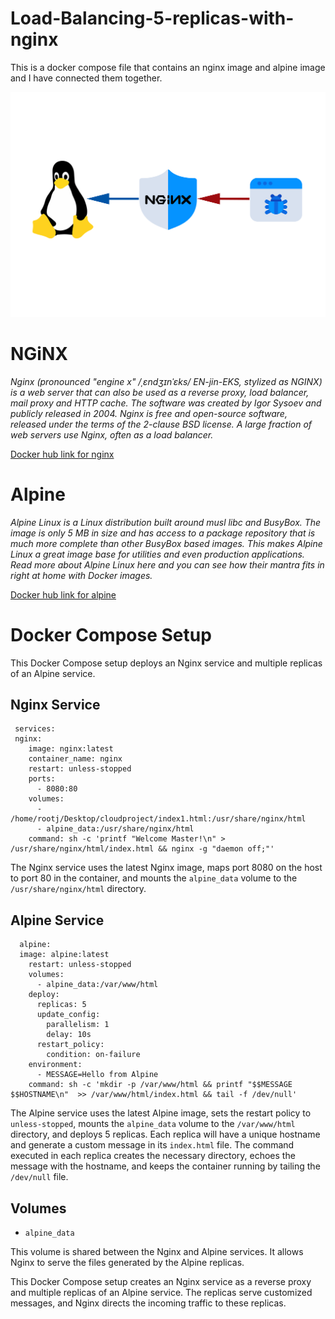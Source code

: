 # Load-Balancing-5-replicas-with-nginx
This is a docker compose file that contains an nginx image and alpine image and I have connected them together.

![alpine](https://github.com/JohnTa15/Load-Balancing-5-replicas-with-nginx/blob/main/nginxshieldsalpine.png)

# NGiNX
*Nginx (pronounced "engine x" /ˌɛndʒɪnˈɛks/ EN-jin-EKS, stylized as NGINX) is a web server that can also be used as a reverse proxy, load balancer, mail proxy and HTTP cache. The software was created by Igor Sysoev and publicly released in 2004. Nginx is free and open-source software, released under the terms of the 2-clause BSD license. A large fraction of web servers use Nginx, often as a load balancer.*

[Docker hub link for nginx](https://hub.docker.com/_/nginx)

# Alpine
*Alpine Linux is a Linux distribution built around musl libc and BusyBox. The image is only 5 MB in size and has access to a package repository that is much more complete than other BusyBox based images. This makes Alpine Linux a great image base for utilities and even production applications. Read more about Alpine Linux here and you can see how their mantra fits in right at home with Docker images.*

[Docker hub link for alpine](https://hub.docker.com/_/alpine)

# Docker Compose Setup

This Docker Compose setup deploys an Nginx service and multiple replicas of an Alpine service.

## Nginx Service
```
 services:
 nginx:
    image: nginx:latest
    container_name: nginx
    restart: unless-stopped
    ports:
      - 8080:80
    volumes:
      - /home/rootj/Desktop/cloudproject/index1.html:/usr/share/nginx/html
      - alpine_data:/usr/share/nginx/html
    command: sh -c 'printf "Welcome Master!\n" > /usr/share/nginx/html/index.html && nginx -g "daemon off;"'
```
The Nginx service uses the latest Nginx image, maps port 8080 on the host to port 80 in the container, and mounts the `alpine_data` volume to the `/usr/share/nginx/html` directory.

## Alpine Service

```
  alpine:
  image: alpine:latest
    restart: unless-stopped
    volumes:
      - alpine_data:/var/www/html
    deploy:
      replicas: 5
      update_config:
        parallelism: 1
        delay: 10s
      restart_policy:
        condition: on-failure
    environment:
      - MESSAGE=Hello from Alpine
    command: sh -c 'mkdir -p /var/www/html && printf "$$MESSAGE $$HOSTNAME\n"  >> /var/www/html/index.html && tail -f /dev/null'
 ```

The Alpine service uses the latest Alpine image, sets the restart policy to `unless-stopped`, mounts the `alpine_data` volume to the `/var/www/html` directory, and deploys 5 replicas. Each replica will have a unique hostname and generate a custom message in its `index.html` file. The command executed in each replica creates the necessary directory, echoes the message with the hostname, and keeps the container running by tailing the `/dev/null` file.

## Volumes

- `alpine_data`

This volume is shared between the Nginx and Alpine services. It allows Nginx to serve the files generated by the Alpine replicas.

This Docker Compose setup creates an Nginx service as a reverse proxy and multiple replicas of an Alpine service. The replicas serve customized messages, and Nginx directs the incoming traffic to these replicas.


